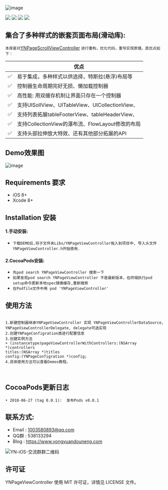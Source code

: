 ![image](http://paxdlrdk7.bkt.clouddn.com/name3.png)


![](https://img.shields.io/badge/platform-iOS-red.svg) ![](https://img.shields.io/badge/language-Objective--C-orange.svg) ![](https://img.shields.io/cocoapods/v/YNPageViewController.svg?style=flat)
![](https://img.shields.io/badge/license-MIT%20License-brightgreen.svg)


## 集合了多种样式的嵌套页面布局(滑动库):
```本库是对```[YNPageScrollViewController](https://github.com/yongyuandouneng/YNPageScrollViewController) ```进行重构，优化代码，重写实现原理。其优点如下：```

|         | 优点  |
----------|-----------------
✅  | 易于集成，多种样式以供选择，特斯拉(悬浮)布局等
✅  | 控制器生命周期完好无损、懒加载控制器
✅  | 高性能:  用双缓存机制让界面只存在一个控制器
✅  | 支持UISollView、UITableView、UICollectionView、
✅    |  支持列表拓展tableFooterView、tableHeaderView、
✅  | 支持CollectionView的瀑布流、FlowLayout修改的布局
✅  | 支持头部拉伸放大特效、还有其他部分拓展的API


## Demo效果图

![image](http://paxdlrdk7.bkt.clouddn.com/YNPageViewControllerGif.gif)


## Requirements 要求
* iOS 8+
* Xcode 8+

## Installation 安装
#### 1.手动安装:
- `下载DEMO后,将子文件夹Libs/YNPageViewController拖入到项目中, 导入头文件YNPageViewController.h开始使用.`

#### 2.CocoaPods安装:

- `先pod search YNPageViewController 搜索一下`
- `如果发现pod search YNPageViewController 不是最新版本，在终端执行pod setup命令更新本地spec镜像缓存,重新搜索`
- `在Podfile文件中用 pod 'YNPageViewController'`

## 使用方法
```

1.新建控制器继承YNPageViewController 实现 YNPageViewControllerDataSource, YNPageViewControllerDelegate, delegate可选实现
2.创建YNPageConfigration类进行配置信息
3.创建实例方法
+ (instancetype)pageViewControllerWithControllers:(NSArray *)controllers
titles:(NSArray *)titles
config:(YNPageConfigration *)config;
4.具体使用方法可以查看Demos教程。



```

## CocoaPods更新日志

```
• 2018-06-27 (tag 0.0.1):  发布Pods v0.0.1
```
## 联系方式:

* Email : 1003580893@qq.com
* QQ群 : 538133294
* Blog  : https://www.yongyuandouneng.com

![YN-iOS-交流群群二维码](http://paxdlrdk7.bkt.clouddn.com/IMG_1052.JPG)

## 许可证
YNPageViewController 使用 MIT 许可证，详情见 LICENSE 文件。 
